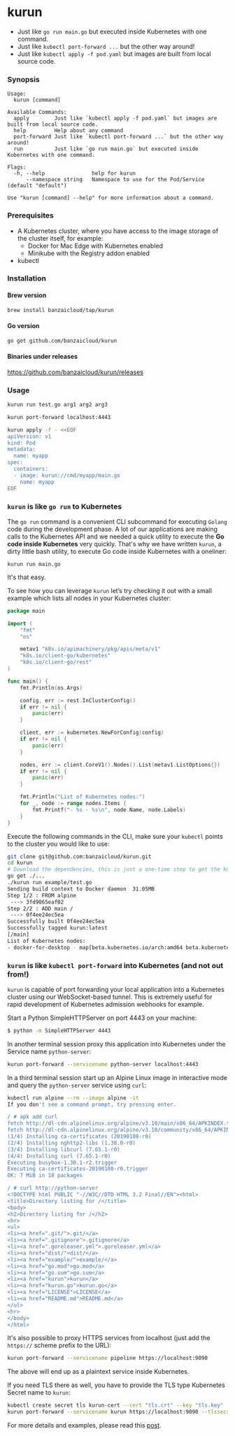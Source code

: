 # kurun

- Just like `go run main.go` but executed inside Kubernetes with one command.
- Just like `kubectl port-forward ...` but the other way around!
- Just like `kubectl apply -f pod.yaml` but images are built from local source code.

### Synopsis

```
Usage:
  kurun [command]

Available Commands:
  apply        Just like `kubectl apply -f pod.yaml` but images are built from local source code.
  help         Help about any command
  port-forward Just like `kubectl port-forward ...` but the other way around!
  run          Just like `go run main.go` but executed inside Kubernetes with one command.

Flags:
  -h, --help               help for kurun
      --namespace string   Namespace to use for the Pod/Service (default "default")

Use "kurun [command] --help" for more information about a command.
```

### Prerequisites

- A Kubernetes cluster, where you have access to the image storage of the cluster itself, for example:
	- Docker for Mac Edge with Kubernetes enabled
	- Minikube with the Registry addon enabled
- kubectl

### Installation

#### Brew version
```bash
brew install banzaicloud/tap/kurun
```

#### Go version
```bash
go get github.com/banzaicloud/kurun
```

#### Binaries under releases

https://github.com/banzaicloud/kurun/releases

### Usage

```bash
kurun run test.go arg1 arg2 arg3
```

```bash
kurun port-forward localhost:4443
```

```bash
kurun apply -f - <<EOF
apiVersion: v1
kind: Pod
metadata:
  name: myapp
spec:
  containers:
  - image: kurun://cmd/myapp/main.go
    name: myapp
EOF
```

### `kurun` is like `go run` to Kubernetes

The `go run` command is a convenient CLI subcommand for executing `Golang` code during the development phase. A lot of our applications are making calls to the Kubernetes API and we needed a quick utility to execute the **Go code inside Kubernetes** very quickly. That's why we have written `kurun`, a dirty little bash utility, to execute Go code inside Kubernetes with a oneliner:

`kurun run main.go`

It's that easy.

To see how you can leverage `kurun` let’s try checking it out with a small example which lists all nodes in your Kubernetes cluster:

```go
package main

import (
	"fmt"
	"os"

	metav1 "k8s.io/apimachinery/pkg/apis/meta/v1"
	"k8s.io/client-go/kubernetes"
	"k8s.io/client-go/rest"
)

func main() {
	fmt.Println(os.Args)

	config, err := rest.InClusterConfig()
	if err != nil {
		panic(err)
	}

	client, err := kubernetes.NewForConfig(config)
	if err != nil {
		panic(err)
	}

	nodes, err := client.CoreV1().Nodes().List(metav1.ListOptions{})
	if err != nil {
		panic(err)
	}

	fmt.Println("List of Kubernetes nodes:")
	for _, node := range nodes.Items {
		fmt.Printf("- %s - %s\n", node.Name, node.Labels)
	}
}
```

Execute the following commands in the CLI, make sure your `kubectl` points to the cluster you would like to use:

```bash
git clone git@github.com:banzaicloud/kurun.git
cd kurun
# Download the dependencies, this is just a one-time step to get the k8s libraries
go get ./...
./kurun run example/test.go
Sending build context to Docker daemon  31.05MB
Step 1/2 : FROM alpine
 ---> 3fd9065eaf02
Step 2/2 : ADD main /
 ---> 0f4ee24ec5ea
Successfully built 0f4ee24ec5ea
Successfully tagged kurun:latest
[/main]
List of Kubernetes nodes:
- docker-for-desktop - map[beta.kubernetes.io/arch:amd64 beta.kubernetes.io/os:linux kubernetes.io/hostname:docker-for-desktop node-role.kubernetes.io/master:]
```

### `kurun` is like `kubectl port-forward` into Kubernetes (and not out from!)

`kurun` is capable of port forwarding your local application into a Kubernetes cluster using our WebSocket-based tunnel. This is extremely useful for rapid development of Kubernetes admission webhooks for example.

Start a Python SimpleHTTPServer on port 4443 on your machine:

```bash
$ python -m SimpleHTTPServer 4443
```

In another terminal session proxy this application into Kubernetes under the Service name `python-server`:

```bash
kurun port-forward --servicename python-server localhost:4443
```

In a third terminal session start up an Alpine Linux image in interactive mode and query the `python-server` service using `curl`:

```bash
kubectl run alpine --rm --image alpine -it
If you don't see a command prompt, try pressing enter.

/ # apk add curl
fetch http://dl-cdn.alpinelinux.org/alpine/v3.10/main/x86_64/APKINDEX.tar.gz
fetch http://dl-cdn.alpinelinux.org/alpine/v3.10/community/x86_64/APKINDEX.tar.gz
(1/4) Installing ca-certificates (20190108-r0)
(2/4) Installing nghttp2-libs (1.38.0-r0)
(3/4) Installing libcurl (7.65.1-r0)
(4/4) Installing curl (7.65.1-r0)
Executing busybox-1.30.1-r2.trigger
Executing ca-certificates-20190108-r0.trigger
OK: 7 MiB in 18 packages

/ # curl http://python-server
<!DOCTYPE html PUBLIC "-//W3C//DTD HTML 3.2 Final//EN"><html>
<title>Directory listing for /</title>
<body>
<h2>Directory listing for /</h2>
<hr>
<ul>
<li><a href=".git/">.git/</a>
<li><a href=".gitignore">.gitignore</a>
<li><a href=".goreleaser.yml">.goreleaser.yml</a>
<li><a href="dist/">dist/</a>
<li><a href="example/">example/</a>
<li><a href="go.mod">go.mod</a>
<li><a href="go.sum">go.sum</a>
<li><a href="kurun">kurun</a>
<li><a href="kurun.go">kurun.go</a>
<li><a href="LICENSE">LICENSE</a>
<li><a href="README.md">README.md</a>
</ul>
<hr>
</body>
</html>
```

It's also possible to proxy HTTPS services from localhost (just add the `https://` scheme prefix to the URL):

```bash
kurun port-forward --servicename pipeline https://localhost:9090
```

The above will end up as a plaintext service inside Kubernetes.

If you need TLS there as well, you have to provide the TLS type Kubernetes Secret name to `kurun`:

```bash
kubectl create secret tls kurun-cert --cert "tls.crt" --key "tls.key"
kurun port-forward --servicename kurun https://localhost:9090 --tlssecret kurun-cert
```

For more details and examples, please read this [post](https://banzaicloud.com/blog/kurun).
